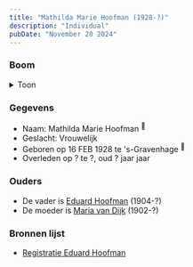 ```yaml
---
title: "Mathilda Marie Hoofman (1928-?)"
description: "Individual"
pubDate: "November 20 2024"
---
```


### Boom
<details><summary>Toon</summary>

![test](https://www.plantuml.com/plantuml/svg/dP9DRy8m38Rl-HKM73WX5HWmK0K8QBSTzd6OTjW5kOsXMTC49G644Fzz0Sf0EqpRJh5il_PZEoFhqBXL8PdDXLgYmG8IJFE5qIl59rfg0ywWiZv4oh5CS89Kc5JIoQPYwRPGK96GiIUNTMH8k-sIs5NLLAAri6C0CDQ6atdDH9ehiZOC2nHgC80MspDMWvTZAyjEYah4LsWut6izBr1L02qy146ZTmjGZLfnEnxxghkv8Cdt4FOJJBQpH3idgJ-0DaoZ2JHwmGtKRFtEu9fKXWkw4jXy9UKC5P-bHbkRQC_abKCOUfoIuH6DG5YZWgduoCyCpQ3Z6U9nr8fQFp0qpWnDUDSaIVsnUTZV4ET2BGwrUl3q_EQVPlT84GT1qEb2LOf5vhOafTvuaZqhDrIlbncinBquIgLt74CzTfdLPK9oXCFGz7tlFXE-3lQBsJiGH-C3x-t_3i16fBZ_dvy0)
</details>

### Gegevens
- Naam: Mathilda Marie Hoofman <sup><a href="../s00352/" style="text-decoration:none" title="Registratie Eduard Hoofman">:link:</a></sup>
- Geslacht: Vrouwelijk
- Geboren op 16 FEB 1928 te 's-Gravenhage <sup><a href="../s00352/" style="text-decoration:none" title="Registratie Eduard Hoofman">:link:</a></sup>
- Overleden op ? te ?, oud ? jaar jaar 

### Ouders
- De vader is [Eduard Hoofman](../i00198/) (1904-?)
- De moeder is [Maria van Dijk](../i00206/) (1902-?)

### Bronnen lijst
- [Registratie Eduard Hoofman](../s00352/)